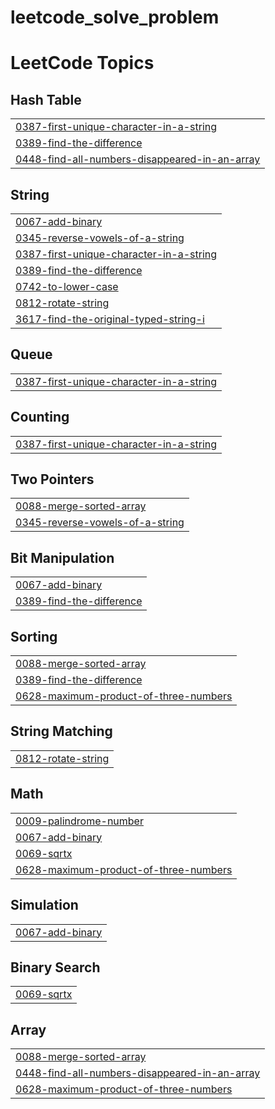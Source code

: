 # leetcode_solve_problem
<!---LeetCode Topics Start-->
# LeetCode Topics
## Hash Table
|  |
| ------- |
| [0387-first-unique-character-in-a-string](https://github.com/NihadHasan24/leetcode_solve_problem/tree/master/0387-first-unique-character-in-a-string) |
| [0389-find-the-difference](https://github.com/NihadHasan24/leetcode_solve_problem/tree/master/0389-find-the-difference) |
| [0448-find-all-numbers-disappeared-in-an-array](https://github.com/NihadHasan24/leetcode_solve_problem/tree/master/0448-find-all-numbers-disappeared-in-an-array) |
## String
|  |
| ------- |
| [0067-add-binary](https://github.com/NihadHasan24/leetcode_solve_problem/tree/master/0067-add-binary) |
| [0345-reverse-vowels-of-a-string](https://github.com/NihadHasan24/leetcode_solve_problem/tree/master/0345-reverse-vowels-of-a-string) |
| [0387-first-unique-character-in-a-string](https://github.com/NihadHasan24/leetcode_solve_problem/tree/master/0387-first-unique-character-in-a-string) |
| [0389-find-the-difference](https://github.com/NihadHasan24/leetcode_solve_problem/tree/master/0389-find-the-difference) |
| [0742-to-lower-case](https://github.com/NihadHasan24/leetcode_solve_problem/tree/master/0742-to-lower-case) |
| [0812-rotate-string](https://github.com/NihadHasan24/leetcode_solve_problem/tree/master/0812-rotate-string) |
| [3617-find-the-original-typed-string-i](https://github.com/NihadHasan24/leetcode_solve_problem/tree/master/3617-find-the-original-typed-string-i) |
## Queue
|  |
| ------- |
| [0387-first-unique-character-in-a-string](https://github.com/NihadHasan24/leetcode_solve_problem/tree/master/0387-first-unique-character-in-a-string) |
## Counting
|  |
| ------- |
| [0387-first-unique-character-in-a-string](https://github.com/NihadHasan24/leetcode_solve_problem/tree/master/0387-first-unique-character-in-a-string) |
## Two Pointers
|  |
| ------- |
| [0088-merge-sorted-array](https://github.com/NihadHasan24/leetcode_solve_problem/tree/master/0088-merge-sorted-array) |
| [0345-reverse-vowels-of-a-string](https://github.com/NihadHasan24/leetcode_solve_problem/tree/master/0345-reverse-vowels-of-a-string) |
## Bit Manipulation
|  |
| ------- |
| [0067-add-binary](https://github.com/NihadHasan24/leetcode_solve_problem/tree/master/0067-add-binary) |
| [0389-find-the-difference](https://github.com/NihadHasan24/leetcode_solve_problem/tree/master/0389-find-the-difference) |
## Sorting
|  |
| ------- |
| [0088-merge-sorted-array](https://github.com/NihadHasan24/leetcode_solve_problem/tree/master/0088-merge-sorted-array) |
| [0389-find-the-difference](https://github.com/NihadHasan24/leetcode_solve_problem/tree/master/0389-find-the-difference) |
| [0628-maximum-product-of-three-numbers](https://github.com/NihadHasan24/leetcode_solve_problem/tree/master/0628-maximum-product-of-three-numbers) |
## String Matching
|  |
| ------- |
| [0812-rotate-string](https://github.com/NihadHasan24/leetcode_solve_problem/tree/master/0812-rotate-string) |
## Math
|  |
| ------- |
| [0009-palindrome-number](https://github.com/NihadHasan24/leetcode_solve_problem/tree/master/0009-palindrome-number) |
| [0067-add-binary](https://github.com/NihadHasan24/leetcode_solve_problem/tree/master/0067-add-binary) |
| [0069-sqrtx](https://github.com/NihadHasan24/leetcode_solve_problem/tree/master/0069-sqrtx) |
| [0628-maximum-product-of-three-numbers](https://github.com/NihadHasan24/leetcode_solve_problem/tree/master/0628-maximum-product-of-three-numbers) |
## Simulation
|  |
| ------- |
| [0067-add-binary](https://github.com/NihadHasan24/leetcode_solve_problem/tree/master/0067-add-binary) |
## Binary Search
|  |
| ------- |
| [0069-sqrtx](https://github.com/NihadHasan24/leetcode_solve_problem/tree/master/0069-sqrtx) |
## Array
|  |
| ------- |
| [0088-merge-sorted-array](https://github.com/NihadHasan24/leetcode_solve_problem/tree/master/0088-merge-sorted-array) |
| [0448-find-all-numbers-disappeared-in-an-array](https://github.com/NihadHasan24/leetcode_solve_problem/tree/master/0448-find-all-numbers-disappeared-in-an-array) |
| [0628-maximum-product-of-three-numbers](https://github.com/NihadHasan24/leetcode_solve_problem/tree/master/0628-maximum-product-of-three-numbers) |
<!---LeetCode Topics End-->